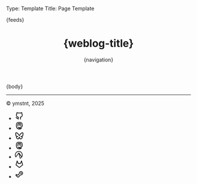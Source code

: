 Type: Template
Title: Page Template

<!DOCTYPE html>
<html lang="en">
<head>
<title>{weblog-title}{separator}{post-title}</title>
<meta charset="utf-8">
<meta name="darkreader-lock" />
<meta name="viewport" content="width=device-width, initial-scale=1">
{feeds}
<style>
@import url('https://static.omg.lol/type/font-honey.css');
@import url('https://static.omg.lol/type/font-lato-regular.css');
@import url('https://static.omg.lol/type/font-lato-bold.css');
@import url('https://static.omg.lol/type/font-lato-italic.css');
@import url('https://static.omg.lol/type/font-md-io.css');
@import url('https://static.omg.lol/type/fontawesome-free/css/all.css');

:root {
--foreground: #212529;
--background: #f8f9fa;
--link: #0b7285;
--accent: #868e96;
--link-accent: #89b4fa;
}

@media (prefers-color-scheme: dark) {
:root {
--foreground: #eee;
--background: #222;
--link: #99e9f2;
--accent: #ced4da;
--link-accent: #89b4fa;
}
}

- {
  box-sizing: border-box;
  }

body {
font-family: 'Lato', sans-serif;
font-size: 120%;
color: var(--foreground);
background: var(--background);
}

header nav ul {
list-style-type: none;
margin: 0;
padding: 0;
}

header nav li {
display: inline-block;
}

header nav li a {
display: block;
text-decoration: none;
margin-right: 1em;
}

h1, h2, h3, h4, h5, h6 {
font-family: 'VC Honey Deck', serif;
margin: 1rem 0;
}

p, li {
line-height: 160%;
}

header, main, footer {
max-width: 60em;
margin: 2em auto;
padding: 0 1em;
}

footer {
  justify-content: center;
}

header {
margin-top: 4em;
}

footer p {
margin-top: 5em;
font-size: 90%;
text-align: center;
}

a {
  transition: 0.15s ease;
  transition-property: color, text-decoration;
}

a:link { color: var(--link); }
a:visited { color: var(--link); }
a:hover { color: var(--link-accent); }
a:active { color: var(--link-accent); }

.post-info, .post-tags {
font-size: 85%;
color: var(--accent);
text-align: right;
}

.post-info i:nth-child(2) {
margin-left: .75em;
}

.tag {
background: var(--accent);
color: var(--background) !important;
padding: .3em .4em;
margin: .8em 0 0 .4em;
border-radius: .5em;
text-decoration: none;
display: inline-block;
}

hr {
border: 0;
height: 1px;
background: #333;
margin: 2em 0;
}

code {
padding: .2em .3em;
border: 1px solid var(--accent);
white-space: pre-wrap;
word-wrap: break-word;
}

pre, code {
font-family: 'MD IO 0.4';
font-size: 90%;
}

pre code {
background: #000;
color: #eee;
display: inline-block;
padding: 1em;
white-space: pre-wrap;
word-wrap: break-word;  
}

img {
max-width: 100%;
}

table {
border-collapse: collapse;
}

td, th {
padding: .75em;
text-align: left;
border: 1px solid var(--accent);
}
.weblog-title a {
text-decoration: none;
color: var(--foreground);
}

nav a:hover {
  text-decoration: underline;
}

#socials {
  display: flex;
  flex-wrap: wrap;
  justify-content: center;
  gap: 0.5rem;
  margin: 1rem auto 0;
  padding: 0;
  padding-inline-start: 1.5rem;
}

#socials li {
  margin: 0;
  padding: 0;
  list-style: none;
}

.hidden {
  display: none;
}

</style>
</head>
<body>

<header>
	<h1 class="weblog-title"><a href="{base-path}">{weblog-title}</a></h1>
	{navigation}
</header>

<main>

{body}

<hr>

</main>

<footer>
  <p>© ymstnt, 2025</p>
	<ul id="socials">
    <li>
      <a rel="me" href="https://github.com/ymstnt" title="GitHub">
        <svg
          xmlns="http://www.w3.org/2000/svg"
          viewBox="0 0 24 24"
          fill="none"
          stroke="currentColor"
          stroke-linecap="round"
          stroke-linejoin="round"
          width="24"
          height="24"
          stroke-width="2"
        >
          <path
            d="M9 19c-4.3 1.4 -4.3 -2.5 -6 -3m12 5v-3.5c0 -1 .1 -1.4 -.5 -2c2.8 -.3 5.5 -1.4 5.5 -6a4.6 4.6 0 0 0 -1.3 -3.2a4.2 4.2 0 0 0 -.1 -3.2s-1.1 -.3 -3.5 1.3a12.3 12.3 0 0 0 -6.2 0c-2.4 -1.6 -3.5 -1.3 -3.5 -1.3a4.2 4.2 0 0 0 -.1 3.2a4.6 4.6 0 0 0 -1.3 3.2c0 4.6 2.7 5.7 5.5 6c-.6 .6 -.6 1.2 -.5 2v3.5"
          ></path>
        </svg>
      </a>
    </li>
    <li>
      <a rel="me" href="https://social.lol/@ymstnt" title="Mastodon">
        <svg
          xmlns="http://www.w3.org/2000/svg"
          viewBox="0 0 24 24"
          fill="none"
          stroke="currentColor"
          stroke-linecap="round"
          stroke-linejoin="round"
          width="24"
          height="24"
          stroke-width="2"
        >
          <path
            d="M18.648 15.254c-1.816 1.763 -6.648 1.626 -6.648 1.626a18.262 18.262 0 0 1 -3.288 -.256c1.127 1.985 4.12 2.81 8.982 2.475c-1.945 2.013 -13.598 5.257 -13.668 -7.636l-.026 -1.154c0 -3.036 .023 -4.115 1.352 -5.633c1.671 -1.91 6.648 -1.666 6.648 -1.666s4.977 -.243 6.648 1.667c1.329 1.518 1.352 2.597 1.352 5.633s-.456 4.074 -1.352 4.944z"
          ></path>
          <path
            d="M12 11.204v-2.926c0 -1.258 -.895 -2.278 -2 -2.278s-2 1.02 -2 2.278v4.722m4 -4.722c0 -1.258 .895 -2.278 2 -2.278s2 1.02 2 2.278v4.722"
          ></path>
        </svg>
      </a>
    </li>
    <li>
      <a
        rel="me"
        href="https://bsky.app/profile/ymstnt.com"
        title="Bluesky"
      >
        <svg
          xmlns="http://www.w3.org/2000/svg"
          viewBox="0 0 24 24"
          fill="none"
          stroke="currentColor"
          stroke-linecap="round"
          stroke-linejoin="round"
          width="24"
          height="24"
          stroke-width="2"
        >
          <path
            d="M6.335 5.144c-1.654 -1.199 -4.335 -2.127 -4.335 .826c0 .59 .35 4.953 .556 5.661c.713 2.463 3.13 2.75 5.444 2.369c-4.045 .665 -4.889 3.208 -2.667 5.41c1.03 1.018 1.913 1.59 2.667 1.59c2 0 3.134 -2.769 3.5 -3.5c.333 -.667 .5 -1.167 .5 -1.5c0 .333 .167 .833 .5 1.5c.366 .731 1.5 3.5 3.5 3.5c.754 0 1.637 -.571 2.667 -1.59c2.222 -2.203 1.378 -4.746 -2.667 -5.41c2.314 .38 4.73 .094 5.444 -2.369c.206 -.708 .556 -5.072 .556 -5.661c0 -2.953 -2.68 -2.025 -4.335 -.826c-2.293 1.662 -4.76 5.048 -5.665 6.856c-.905 -1.808 -3.372 -5.194 -5.665 -6.856z"
          ></path>
        </svg>
      </a>
    </li>
    <li class="hidden">
      <a
        rel="me"
        href="https://social.vivaldi.net/@ymstnt0"
        title="Mastodon (alt)"
      >
        <svg
          xmlns="http://www.w3.org/2000/svg"
          viewBox="0 0 24 24"
          fill="none"
          stroke="currentColor"
          stroke-linecap="round"
          stroke-linejoin="round"
          width="24"
          height="24"
          stroke-width="2"
        >
          <path
            d="M18.648 15.254c-1.816 1.763 -6.648 1.626 -6.648 1.626a18.262 18.262 0 0 1 -3.288 -.256c1.127 1.985 4.12 2.81 8.982 2.475c-1.945 2.013 -13.598 5.257 -13.668 -7.636l-.026 -1.154c0 -3.036 .023 -4.115 1.352 -5.633c1.671 -1.91 6.648 -1.666 6.648 -1.666s4.977 -.243 6.648 1.667c1.329 1.518 1.352 2.597 1.352 5.633s-.456 4.074 -1.352 4.944z"
          ></path>
          <path
            d="M12 11.204v-2.926c0 -1.258 -.895 -2.278 -2 -2.278s-2 1.02 -2 2.278v4.722m4 -4.722c0 -1.258 .895 -2.278 2 -2.278s2 1.02 2 2.278v4.722"
          ></path>
        </svg>
      </a>
    </li>
    <li>
      <a rel="me" href="https://codeberg.org/ymstnt" title="Codeberg">
        <svg
          xmlns="http://www.w3.org/2000/svg"
          fill="none"
          stroke="currentColor"
          stroke-width="2"
          stroke-linecap="round"
          stroke-linejoin="round"
          width="21"
          height="21"
          viewBox="0 0 24 24"
        >
          <path
            d="M12 1A11 11 0 0 0 1 12a11 11 0 0 0 1.7 6.4L12 6l9.3 12.4A11 11 0 0 0 23 12 11 11 0 0 0 12 1Z"
          />
          <path d="M21.3 18.4 12 6l4.4 16.8a11 11 0 0 0 4.9-4.4Z" />
        </svg>
      </a>
    </li>
    <li class="hidden">
      <a rel="me" href="https://gitlab.com/ymstnt" title="Gitlab">
        <svg
          xmlns="http://www.w3.org/2000/svg"
          viewBox="0 0 24 24"
          fill="none"
          stroke="currentColor"
          stroke-linecap="round"
          stroke-linejoin="round"
          width="24"
          height="24"
          stroke-width="2"
        >
          <path d="M21 14l-9 7l-9 -7l3 -11l3 7h6l3 -7z"></path>
        </svg>
      </a>
    </li>
    <li>
      <a rel="me" href="https://steamcommunity.com/id/ymstnt" title="Steam">
        <svg
          xmlns="http://www.w3.org/2000/svg"
          viewBox="0 0 24 24"
          fill="none"
          stroke="currentColor"
          stroke-linecap="round"
          stroke-linejoin="round"
          width="24"
          height="24"
          stroke-width="2"
        >
          <path
            d="M16.5 5a4.5 4.5 0 1 1 -.653 8.953l-4.347 3.009l0 .038a3 3 0 0 1 -2.824 3l-.176 0a3 3 0 0 1 -2.94 -2.402l-2.56 -1.098v-3.5l3.51 1.755a2.989 2.989 0 0 1 2.834 -.635l2.727 -3.818a4.5 4.5 0 0 1 4.429 -5.302z"
          ></path>
          <circle cx="16.5" cy="9.5" r="1" fill="currentColor"></circle>
        </svg>
      </a>
    </li>
  </ul>
</footer>

</body>
</html>
